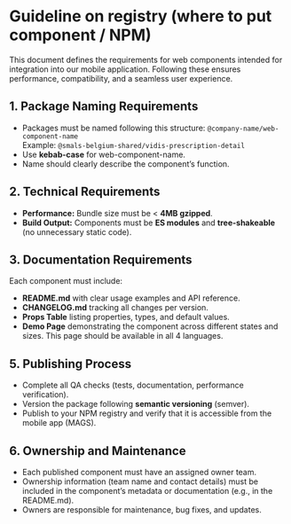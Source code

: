 # Guideline on registry (where to put component / NPM)

This document defines the requirements for web components intended for integration into our mobile application. 
Following these ensures performance, compatibility, and a seamless user experience.

## 1. Package Naming Requirements

- Packages must be named following this structure: `@company-name/web-component-name`  
Example: `@smals-belgium-shared/vidis-prescription-detail`
- Use **kebab-case** for web-component-name.
- Name should clearly describe the component’s function.

## 2. Technical Requirements

- **Performance:** Bundle size must be < **4MB gzipped**.
- **Build Output:** Components must be **ES modules** and **tree-shakeable** (no unnecessary static code).

## 3. Documentation Requirements

Each component must include:
- **README.md** with clear usage examples and API reference.
- **CHANGELOG.md** tracking all changes per version.
- **Props Table** listing properties, types, and default values.
- **Demo Page** demonstrating the component across different states and sizes. 
This page should be available in all 4 languages.

## 5. Publishing Process

- Complete all QA checks (tests, documentation, performance verification).
- Version the package following **semantic versioning** (semver).
- Publish to your NPM registry and verify that it is accessible from the mobile app (MAGS).

## 6. Ownership and Maintenance

- Each published component must have an assigned owner team.
- Ownership information (team name and contact details) must be included in the component’s metadata or documentation 
(e.g., in the README.md).
- Owners are responsible for maintenance, bug fixes, and updates.
